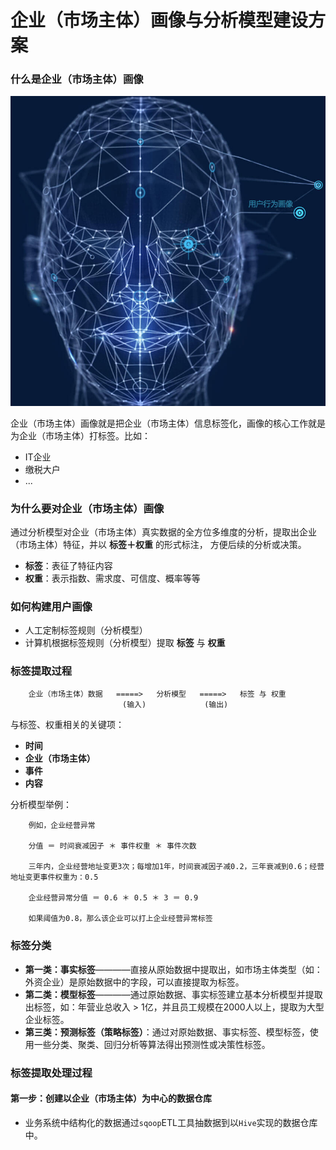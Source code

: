 企业（市场主体）画像与分析模型建设方案
====================================================================================
### 什么是企业（市场主体）画像

![企业（市场主体）画像](img/p1.jpg)

企业（市场主体）画像就是把企业（市场主体）信息标签化，画像的核心工作就是为企业（市场主体）打标签。比如：
+ IT企业
+ 缴税大户
+ ...

### 为什么要对企业（市场主体）画像
通过分析模型对企业（市场主体）真实数据的全方位多维度的分析，提取出企业（市场主体）特征，并以 **标签＋权重** 的形式标注，
方便后续的分析或决策。
+ **标签**：表征了特征内容
+ **权重**：表示指数、需求度、可信度、概率等等

### 如何构建用户画像
+ 人工定制标签规则（分析模型）
+ 计算机根据标签规则（分析模型）提取 **标签** 与 **权重**

### 标签提取过程
```                                  
    企业（市场主体）数据   =====>   分析模型   =====>   标签 与 权重   
                         (输入)             (输出)  
```
与标签、权重相关的关键项：
+ **时间**
+ **企业（市场主体）**
+ **事件**
+ **内容**

分析模型举例：
```
    例如，企业经营异常

    分值 ＝ 时间衰减因子 ＊ 事件权重 ＊ 事件次数

    三年内，企业经营地址变更3次；每增加1年，时间衰减因子减0.2，三年衰减到0.6；经营地址变更事件权重为：0.5

    企业经营异常分值 ＝ 0.6 ＊ 0.5 ＊ 3 ＝ 0.9

    如果阈值为0.8，那么该企业可以打上企业经营异常标签
```

### 标签分类
+ **第一类：事实标签**————直接从原始数据中提取出，如市场主体类型（如：外资企业）是原始数据中的字段，可以直接提取为标签。
+ **第二类：模型标签**————通过原始数据、事实标签建立基本分析模型并提取出标签，如：年营业总收入 > 1亿，并且员工规模在2000人以上，提取为大型企业标签。
+ **第三类：预测标签（策略标签）**：通过对原始数据、事实标签、模型标签，使用一些分类、聚类、回归分析等算法得出预测性或决策性标签。

### 标签提取处理过程

#### 第一步：创建以企业（市场主体）为中心的数据仓库
+ 业务系统中结构化的数据通过`sqoop`ETL工具抽数据到以`Hive`实现的数据仓库中。






